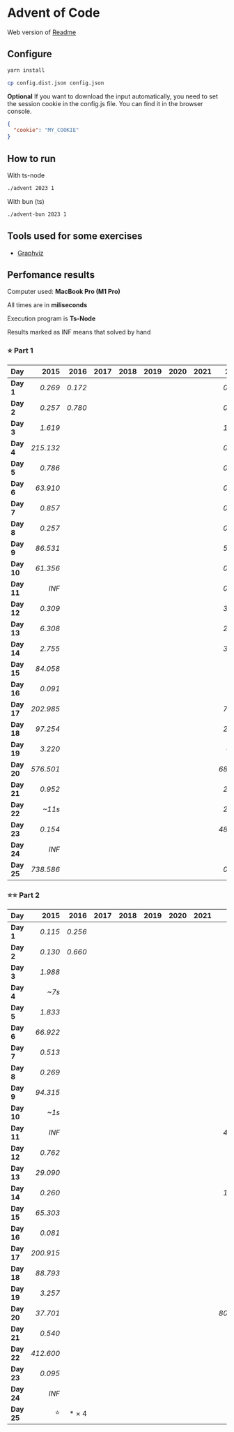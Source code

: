 # Advent of Code

Web version of [Readme](./README.web.md)

## Configure

```sh
yarn install
```

```sh
cp config.dist.json config.json
```

**Optional** If you want to download the input automatically, you need to set the session cookie in the config.js file. You can find it in the browser console.

```json
{
  "cookie": "MY_COOKIE"
}
```

## How to run

With ts-node

```sh
./advent 2023 1
```

With bun (ts)

```sh
./advent-bun 2023 1
```

## Tools used for some exercises

* [Graphviz](https://graphviz.org)

## Perfomance results

Computer used: **MacBook Pro (M1 Pro)**

All times are in **miliseconds**

Execution program is **Ts-Node**

Results marked as INF means that solved by hand



### ⭐️ Part 1

| **Day**    |  **2015** |  **2016** |  **2017** |  **2018** |  **2019** |  **2020** |  **2021** |  **2022** |  **2023** |
|------------|----------:|----------:|----------:|----------:|----------:|----------:|----------:|----------:|----------:|
| **Day  1** |   _0.269_ |   _0.172_ |           |           |           |           |           |   _0.113_ |   _0.640_ |
| **Day  2** |   _0.257_ |   _0.780_ |           |           |           |           |           |   _0.479_ |   _0.106_ |
| **Day  3** |   _1.619_ |           |           |           |           |           |           |   _1.967_ |   _0.207_ |
| **Day  4** | _215.132_ |           |           |           |           |           |           |   _0.359_ |   _0.426_ |
| **Day  5** |   _0.786_ |           |           |           |           |           |           |   _0.394_ |   _0.364_ |
| **Day  6** |  _63.910_ |           |           |           |           |           |           |   _0.503_ |   _0.047_ |
| **Day  7** |   _0.857_ |           |           |           |           |           |           |   _0.849_ |   _2.683_ |
| **Day  8** |   _0.257_ |           |           |           |           |           |           |   _0.970_ |   _1.333_ |
| **Day  9** |  _86.531_ |           |           |           |           |           |           |   _5.441_ |   _0.002_ |
| **Day 10** |  _61.356_ |           |           |           |           |           |           |   _0.095_ |   _1.763_ |
| **Day 11** |     _INF_ |           |           |           |           |           |           |   _0.298_ |   _7.652_ |
| **Day 12** |   _0.309_ |           |           |           |           |           |           |   _3.428_ |  _23.652_ |
| **Day 13** |   _6.308_ |           |           |           |           |           |           |   _2.149_ |   _2.605_ |
| **Day 14** |   _2.755_ |           |           |           |           |           |           |   _3.865_ |   _3.359_ |
| **Day 15** |  _84.058_ |           |           |           |           |           |           |     _~4s_ |   _0.928_ |
| **Day 16** |   _0.091_ |           |           |           |           |           |           |     _~6s_ |   _6.538_ |
| **Day 17** | _202.985_ |           |           |           |           |           |           |   _7.367_ | _731.511_ |
| **Day 18** |  _97.254_ |           |           |           |           |           |           |   _2.568_ |   _0.195_ |
| **Day 19** |   _3.220_ |           |           |           |           |           |           |    _~11s_ |   _1.710_ |
| **Day 20** | _576.501_ |           |           |           |           |           |           |  _68.767_ |  _11.904_ |
| **Day 21** |   _0.952_ |           |           |           |           |           |           |   _2.115_ |  _47.542_ |
| **Day 22** |    _~11s_ |           |           |           |           |           |           |   _2.556_ | _209.524_ |
| **Day 23** |   _0.154_ |           |           |           |           |           |           |  _48.819_ |   _1.384_ |
| **Day 24** |     _INF_ |           |           |           |           |           |           |     _~1s_ |  _33.667_ |
| **Day 25** | _738.586_ |           |           |           |           |           |           |   _0.205_ |     _INF_ |


### ⭐️⭐️ Part 2

| **Day**    |  **2015** |  **2016** |  **2017** |  **2018** |  **2019** |  **2020** |  **2021** |  **2022** |  **2023** |
|------------|----------:|----------:|----------:|----------:|----------:|----------:|----------:|----------:|----------:|
| **Day  1** |   _0.115_ |   _0.256_ |           |           |           |           |           |   _0.102_ |   _1.598_ |
| **Day  2** |   _0.130_ |   _0.660_ |           |           |           |           |           |   _0.613_ |   _0.103_ |
| **Day  3** |   _1.988_ |           |           |           |           |           |           |   _0.325_ |   _0.106_ |
| **Day  4** |     _~7s_ |           |           |           |           |           |           |   _0.219_ |   _0.475_ |
| **Day  5** |   _1.833_ |           |           |           |           |           |           |   _0.430_ |     _~8m_ |
| **Day  6** |  _66.922_ |           |           |           |           |           |           |   _2.169_ |   _0.041_ |
| **Day  7** |   _0.513_ |           |           |           |           |           |           |   _0.451_ |   _5.344_ |
| **Day  8** |   _0.269_ |           |           |           |           |           |           |   _3.299_ |   _6.380_ |
| **Day  9** |  _94.315_ |           |           |           |           |           |           |   _6.718_ |   _0.001_ |
| **Day 10** |     _~1s_ |           |           |           |           |           |           |   _0.186_ |   _6.533_ |
| **Day 11** |     _INF_ |           |           |           |           |           |           |  _46.745_ |   _5.165_ |
| **Day 12** |   _0.762_ |           |           |           |           |           |           |   _3.141_ | _528.548_ |
| **Day 13** |  _29.090_ |           |           |           |           |           |           |   _1.099_ |   _0.569_ |
| **Day 14** |   _0.260_ |           |           |           |           |           |           |  _16.992_ | _482.525_ |
| **Day 15** |  _65.303_ |           |           |           |           |           |           |    _~26s_ |   _1.341_ |
| **Day 16** |   _0.081_ |           |           |           |           |           |           |     _~3m_ |     _~1s_ |
| **Day 17** | _200.915_ |           |           |           |           |           |           |   _6.637_ |     _~2s_ |
| **Day 18** |  _88.793_ |           |           |           |           |           |           |   _5.666_ |   _0.112_ |
| **Day 19** |   _3.257_ |           |           |           |           |           |           |     _~3m_ |   _2.112_ |
| **Day 20** |  _37.701_ |           |           |           |           |           |           | _803.713_ |  _17.168_ |
| **Day 21** |   _0.540_ |           |           |           |           |           |           |   _0.686_ |    _~18s_ |
| **Day 22** | _412.600_ |           |           |           |           |           |           |   _2.249_ |     _~1m_ |
| **Day 23** |   _0.095_ |           |           |           |           |           |           |     _~1s_ |     _~5s_ |
| **Day 24** |     _INF_ |           |           |           |           |           |           |     _~3s_ |     _~6s_ |
| **Day 25** |        ⭐️ |     * × 4 |           |           |           |           |           |        ⭐️ |        ⭐️ |

